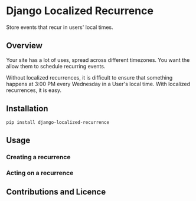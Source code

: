 Django Localized Recurrence
===========================

Store events that recur in users' local times.

Overview
----------------------------------------

Your site has a lot of uses, spread across different timezones. You
want the allow them to schedule recurring events.

Without localized recurrences, it is difficult to ensure that
something happens at 3:00 PM every Wednesday in a User's local
time. With localized recurrences, it is easy.

Installation
----------------------------------------

    pip install django-localized-recurrence


Usage
----------------------------------------

### Creating a recurrence

### Acting on a recurrence

Contributions and Licence
----------------------------------------

